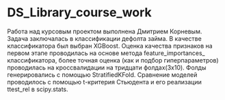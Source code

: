 # DS_Library_course_work
Работа над курсовым проектом выполнена Дмитрием Корневым.
Задача заключалась в классификации дефолта займа.
В качестве классификатора был выбран XGBoost.
Оценка качества признаков на первом этапе проводилась
на основе метода feature_importances_ классификатора, более
точная оценка (как и подбор гиперпараметров) проводилась
на кроссвалидации на тридцати фолдах(3х10). 
Фолды генерировались с помощью StratifiedKFold.
Сравнение моделей проводилось с помощью t-критерия Стьюдента
и его реализации ttest_rel в scipy.stats.
